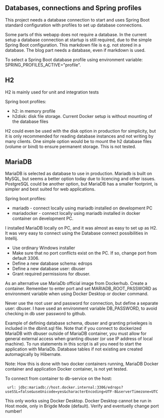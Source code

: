 ## Databases, connections and Spring profiles

This project needs a database connection to start and uses Spring Boot standard configuration with profiles to
set up database connections.

Some parts of this webapp does not require a database. In the current setup a database connection at startup is
still required, due to the simple Spring Boot configuration. This markdown file is e.g. not stored in a database.
The blog part needs a database, even if markdown is used.

To select a Spring Boot database profile using environment variable:
SPRING_PROFILES_ACTIVE="profile".

## H2

H2 is mainly used for unit and integration tests

Spring boot profiles:
- h2: in memory profile
- h2disk: disk file storage. Current Docker setup is without mounting of the database files

H2 could even be used with the disk option in production for simplicity, but it is only recommended for
reading database instances and not writing by many clients. One simple option would be to mount the h2 database
files (volume or bind) to ensure permanent storage. This is not tested.

## MariaDB

MariaDB is selected as database to use in production. Mariadb is built on MySQL, but seems a better option
today due to licencing and other issues. PostgreSQL could be another option, but MariaDB has a smaller footprint,
is simpler and best suited for web applications. 

Spring boot profiles:
- mariadb - connect locally using mariadb installed on development PC
- mariadocker - connect locally using mariadb installed in docker container on development PC.

I installed MariaDB locally on PC, and it was almost as easy to set up as H2.
It was very easy to connect using the Database connect possibilities in Intellij.
- Use ordinary Windows installer
- Make sure that no port conflicts exist on the PC. If so, change port from default 3306.
- Define a new database schema:  edrops
- Define a new database user: dbuser
- Grant required permissions for dbuser.

As an alternative use MariaDb official image from Dockerhub. Create a container. Remember to enter port 
and set MARIADB_ROOT_PASSWORD as environment variable when using Docker Desktop or docker command.

Never use the root user and password for connection, but define a separate user: dbuser.
I have used an environment variable DB_PASSWORD, to avoid checking in db user password to github.  

Example of defining database schema, dbuser and granting priveleges is included in the dbinit.sql file.
Note that if you connect to dockerized MariaDB with dbuser outside of MariaDB container, 
you must allow for general external access when granting dbuser (or use IP address of local machine).
To run statements in this script is all you need to start the application with MariaDb.
Database tables if not existing are created automagically by Hibernate.

Note: How this is done with two docker containers running, MariaDB Docker container and application Docker container, is 
not yet tested.

To connect from container to db-service on the host:
```
 url: jdbc:mariadb://host.docker.internal:3306/edrops?useSSL=false&useUnicode=yes&characterEncoding=UTF-8&serverTimezone=UTC
```
This only works using Docker Desktop. Docker Desktop cannot be run in Host mode, only in Brigde Mode (default).
Verify and eventuelly change port number!

